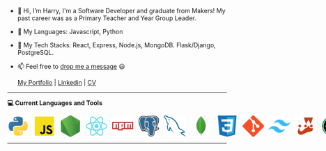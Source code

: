 - 👋 Hi, I’m Harry, I'm a Software Developer and graduate from Makers! My past career was as a Primary Teacher and Year Group Leader.
- 👀 My Languages: Javascript, Python
- 🌱 My Tech Stacks: React, Express, Node.js, MongoDB. Flask/Django, PostgreSQL.
- 📫 Feel free to [drop me a message](mailto:hjtrhodes@gmail.com) 😃

   [My Portfolio](https://hrhodes.co.uk)   |   [Linkedin](https://www.linkedin.com/in/hjtrhodes)   |   [CV](https://docs.google.com/document/d/1WDQ-0gyIWZ4Quz8XPf9fVCJSYeT4G6iH9QUZh5Qx7nI/edit?usp=sharing)
---

**💻 Current Languages and Tools**

<div style="display: flex; align-items: center;">
   
<img src="https://github.com/vscode-icons/vscode-icons/blob/master/icons/file_type_python.svg" alt="Python Logo" width="50" height="50" style="margin-right: 10px;" />
<img src="https://github.com/vscode-icons/vscode-icons/blob/master/icons/file_type_js_official.svg" alt="Javascript Logo" width="50" height="50" style="margin-right: 10px;" />
<img src="https://github.com/devicons/devicon/blob/v2.15.1/icons/nodejs/nodejs-original.svg" alt=" Node Logo" width="50" height="50" style="margin-right: 10px;" />
<img src="https://github.com/devicons/devicon/blob/v2.15.1/icons/react/react-original.svg" alt="React Logo" width="50" height="50" style="margin-right: 10px;" />
<img src="https://github.com/devicons/devicon/blob/v2.15.1/icons/npm/npm-original-wordmark.svg" alt="NPM Logo" width="50" height="50" style="margin-right: 10px;" />
<img src="https://github.com/devicons/devicon/blob/v2.15.1/icons/postgresql/postgresql-original.svg" alt="Postgres Logo" width="50" height="50" style="margin-right: 10px;" />
<img src="https://github.com/devicons/devicon/blob/v2.15.1/icons/mysql/mysql-original.svg" alt="MySQL Logo" width="50" height="50" style="margin-right: 10px;" />
<img src="https://github.com/devicons/devicon/blob/v2.15.1/icons/mongodb/mongodb-original.svg" alt="MongoDB Logo" width="50" height="50" style="margin-right: 10px;" />
<img src="https://github.com/devicons/devicon/blob/v2.15.1/icons/css3/css3-original.svg" alt="CSS Logo" width="50" height="50" style="margin-right: 10px;" />
<img src="https://github.com/devicons/devicon/blob/v2.15.1/icons/git/git-original.svg" alt="Git Logo" width="50" height="50" style="margin-right: 10px;" />
<img src="https://github.com/devicons/devicon/blob/v2.15.1/icons/tailwindcss/tailwindcss-plain.svg" alt="Tailwind Logo" width="50" height="50" style="margin-right: 10px;" />
<img src="https://github.com/vscode-icons/vscode-icons/blob/master/icons/file_type_jest.svg" alt="Jest Logo" width="50" height="50" style="margin-right: 10px;" />
<img src="https://github.com/vscode-icons/vscode-icons/blob/master/icons/file_type_cypress.svg" alt="Cypress Logo" width="50" height="50" style="margin-right: 10px;" />
<img src="https://github.com/devicons/devicon/blob/v2.15.1/icons/flask/flask-original-wordmark.svg" alt="Flask Logo" width="50" height="50" style="margin-right: 10px;" />
<img src="https://github.com/devicons/devicon/blob/v2.15.1/icons/express/express-original.svg" alt="Express Logo" width="50" height="50" style="margin-right: 10px;" />
</div>

---



